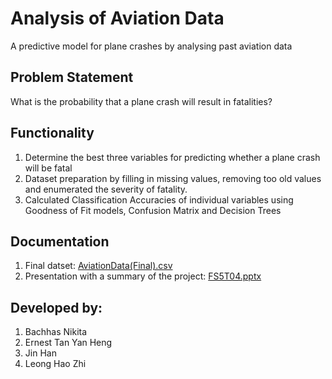 # Analysis of Aviation Data
A predictive model for plane crashes by analysing past aviation data

## Problem Statement 
What is the probability that a plane crash will result in fatalities?

## Functionality
1. Determine the best three variables for predicting whether a plane crash will be fatal
2. Dataset preparation by filling in missing values, removing too old values and enumerated the severity of fatality.  
3. Calculated Classification Accuracies of individual variables using  Goodness of Fit models, Confusion Matrix and Decision Trees

## Documentation
1. Final datset: [AviationData(Final).csv](https://github.com/nikita-bachhas/Analysis-of-Aviation-Data/blob/main/AviationData(Final).csv)
2. Presentation with a summary of the project: [FS5T04.pptx](https://github.com/nikita-bachhas/Analysis-of-Aviation-Data/blob/main/FS5T04.pptx)

## Developed by:
1. Bachhas Nikita
2. Ernest Tan Yan Heng
3. Jin Han
4. Leong Hao Zhi
